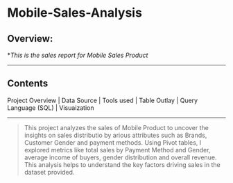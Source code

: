 # Mobile-Sales-Analysis

## Overview:
**This is the sales report for Mobile Sales Product*

---

## Contents
Project Overview | Data Source | Tools used | Table Outlay | Query Language (SQL) | Visuaization

---

>This project analyzes the sales of Mobile Product to uncover the insights on sales distributio by arious attributes such as Brands, Customer Gender and payment methods. Using Pivot tables, I explored metrics like total sales by Payment Method and Gender, average income of buyers, gender distribution and overall revenue. This analysis helps to understand the key factors driving sales in the dataset provided.
